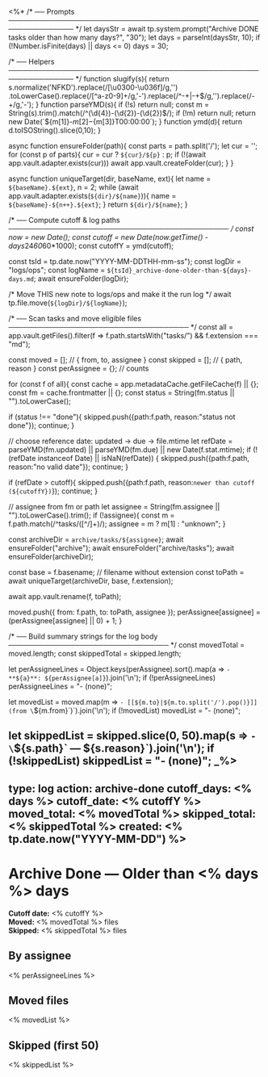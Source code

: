 <!-- File: templates/archive-done.md -->
<%*
/* ── Prompts ─────────────────────────────────────────────────────────────── */
let daysStr = await tp.system.prompt("Archive DONE tasks older than how many days?", "30");
let days = parseInt(daysStr, 10);
if (!Number.isFinite(days) || days <= 0) days = 30;

/* ── Helpers ─────────────────────────────────────────────────────────────── */
function slugify(s){
  return s.normalize('NFKD').replace(/[\u0300-\u036f]/g,'')
    .toLowerCase().replace(/[^a-z0-9]+/g,'-').replace(/^-+|-+$/g,'').replace(/-+/g,'-');
}
function parseYMD(s){
  if (!s) return null;
  const m = String(s).trim().match(/^(\d{4})-(\d{2})-(\d{2})$/);
  if (!m) return null;
  return new Date(`${m[1]}-${m[2]}-${m[3]}T00:00:00`);
}
function ymd(d){ return d.toISOString().slice(0,10); }

async function ensureFolder(path){
  const parts = path.split('/'); let cur = '';
  for (const p of parts){
    cur = cur ? `${cur}/${p}` : p;
    if (!(await app.vault.adapter.exists(cur))) await app.vault.createFolder(cur);
  }
}

async function uniqueTarget(dir, baseName, ext){
  let name = `${baseName}.${ext}`, n = 2;
  while (await app.vault.adapter.exists(`${dir}/${name}`)){
    name = `${baseName}-${n++}.${ext}`;
  }
  return `${dir}/${name}`;
}

/* ── Compute cutoff & log paths ──────────────────────────────────────────── */
const now     = new Date();
const cutoff  = new Date(now.getTime() - days*24*60*60*1000);
const cutoffY = ymd(cutoff);

const tsId    = tp.date.now("YYYY-MM-DDTHH-mm-ss");
const logDir  = "logs/ops";
const logName = `${tsId}_archive-done-older-than-${days}-days.md`;
await ensureFolder(logDir);

/* Move THIS new note to logs/ops and make it the run log */
await tp.file.move(`${logDir}/${logName}`);

/* ── Scan tasks and move eligible files ──────────────────────────────────── */
const all = app.vault.getFiles().filter(f => f.path.startsWith("tasks/") && f.extension === "md");

const moved = [];              // { from, to, assignee }
const skipped = [];            // { path, reason }
const perAssignee = {};        // counts

for (const f of all){
  const cache = app.metadataCache.getFileCache(f) || {};
  const fm = cache.frontmatter || {};
  const status = String(fm.status || "").toLowerCase();

  if (status !== "done"){ skipped.push({path:f.path, reason:"status not done"}); continue; }

  // choose reference date: updated → due → file.mtime
  let refDate = parseYMD(fm.updated) || parseYMD(fm.due) || new Date(f.stat.mtime);
  if (!(refDate instanceof Date) || isNaN(refDate)) { skipped.push({path:f.path, reason:"no valid date"}); continue; }

  if (refDate > cutoff){ skipped.push({path:f.path, reason:`newer than cutoff (${cutoffY})`}); continue; }

  // assignee from fm or path
  let assignee = String(fm.assignee || "").toLowerCase().trim();
  if (!assignee){
    const m = f.path.match(/^tasks\/([^\/]+)/);
    assignee = m ? m[1] : "unknown";
  }

  const archiveDir = `archive/tasks/${assignee}`;
  await ensureFolder("archive");
  await ensureFolder("archive/tasks");
  await ensureFolder(archiveDir);

  const base = f.basename;  // filename without extension
  const toPath = await uniqueTarget(archiveDir, base, f.extension);

  await app.vault.rename(f, toPath);

  moved.push({ from: f.path, to: toPath, assignee });
  perAssignee[assignee] = (perAssignee[assignee] || 0) + 1;
}

/* ── Build summary strings for the log body ──────────────────────────────── */
const movedTotal = moved.length;
const skippedTotal = skipped.length;

let perAssigneeLines = Object.keys(perAssignee).sort().map(a => `- **${a}**: ${perAssignee[a]}`).join('\n');
if (!perAssigneeLines) perAssigneeLines = "- (none)";

let movedList = moved.map(m => `- [[${m.to}|${m.to.split('/').pop()}]] (from \`${m.from}\`)`).join('\n');
if (!movedList) movedList = "- (none)";

let skippedList = skipped.slice(0, 50).map(s => `- \`${s.path}\` — ${s.reason}`).join('\n');
if (!skippedList) skippedList = "- (none)";
_%>
---
type: log
action: archive-done
cutoff_days: <% days %>
cutoff_date: <% cutoffY %>
moved_total: <% movedTotal %>
skipped_total: <% skippedTotal %>
created: <% tp.date.now("YYYY-MM-DD") %>
---

# Archive Done — Older than <% days %> days

**Cutoff date:** <% cutoffY %>  
**Moved:** <% movedTotal %> files  
**Skipped:** <% skippedTotal %> files

## By assignee
<% perAssigneeLines %>

## Moved files
<% movedList %>

## Skipped (first 50)
<% skippedList %>
